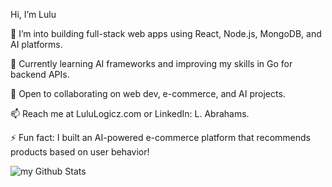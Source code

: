 Hi, I’m Lulu

👀 I’m into building full-stack web apps using React, Node.js, MongoDB, and AI platforms.

🌱 Currently learning AI frameworks and improving my skills in Go for backend APIs.

💞️ Open to collaborating on web dev, e-commerce, and AI projects.

📫 Reach me at LuluLogicz.com or LinkedIn: L. Abrahams.

⚡ Fun fact: I built an AI-powered e-commerce platform that recommends products based on user behavior!


<img align="center" src="https://github-readme-stats.vercel.app/api?username=madushadhanushka&include_all_commits=true&count_private=true&show_icons=true&line_height=20&title_color=2B5BBD&icon_color=1124BB&text_color=A1A1A1&bg_color=0,000000,130F40" alt="my Github Stats"/>
